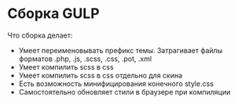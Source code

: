 <h1>Сборка GULP</h1>
<p>Что сборка делает:</p>
<ul>
	<li>Умеет переименовывать префикс темы. Затрагивает файлы форматов .php, .js, .scss, .css, .pot, .xml</li>
	<li>Умеет компилить scss в css</li>
	<li>Умеет компилить scss в css отдельно для скина</li>
	<li>Есть возможность минифицирования конечного style.css</li>
	<li>Самостоятельно обновляет стили в браузере при компиляции</li>
</ul>
